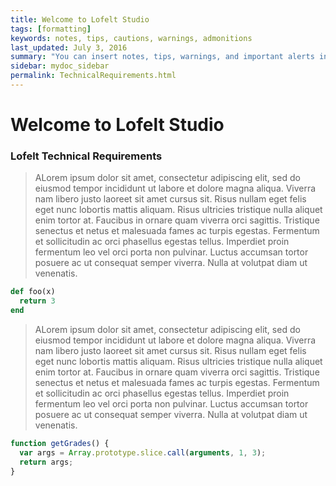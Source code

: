 ```yaml
---
title: Welcome to Lofelt Studio
tags: [formatting]
keywords: notes, tips, cautions, warnings, admonitions
last_updated: July 3, 2016
summary: "You can insert notes, tips, warnings, and important alerts in your content."
sidebar: mydoc_sidebar
permalink: TechnicalRequirements.html
---
```


# Welcome to Lofelt Studio

### Lofelt Technical Requirements

> ALorem ipsum dolor sit amet, consectetur adipiscing elit, sed do eiusmod tempor incididunt ut labore et dolore magna aliqua. Viverra nam libero justo laoreet sit amet cursus sit. Risus nullam eget felis eget nunc lobortis mattis aliquam. Risus ultricies tristique nulla aliquet enim tortor at. Faucibus in ornare quam viverra orci sagittis. Tristique senectus et netus et malesuada fames ac turpis egestas. Fermentum et sollicitudin ac orci phasellus egestas tellus. Imperdiet proin fermentum leo vel orci porta non pulvinar. Luctus accumsan tortor posuere ac ut consequat semper viverra. Nulla at volutpat diam ut venenatis.

```ruby
def foo(x)
  return 3
end
```

> ALorem ipsum dolor sit amet, consectetur adipiscing elit, sed do eiusmod tempor incididunt ut labore et dolore magna aliqua. Viverra nam libero justo laoreet sit amet cursus sit. Risus nullam eget felis eget nunc lobortis mattis aliquam. Risus ultricies tristique nulla aliquet enim tortor at. Faucibus in ornare quam viverra orci sagittis. Tristique senectus et netus et malesuada fames ac turpis egestas. Fermentum et sollicitudin ac orci phasellus egestas tellus. Imperdiet proin fermentum leo vel orci porta non pulvinar. Luctus accumsan tortor posuere ac ut consequat semper viverra. Nulla at volutpat diam ut venenatis.

```js
function getGrades() {
  var args = Array.prototype.slice.call(arguments, 1, 3);
  return args;
}
```
